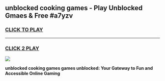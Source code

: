 
## unblocked cooking games - Play Unblocked Gmaes & Free #a7yzv
<h3>
<a href="https://premium.freeplayer.one?title=unblocked_cooking_games&ref=01M">CLICK TO PLAY</a></h3>
<hr>

<h3>
<a href="https://premium.freeplayer.one?title=unblocked_cooking_games&ref=01M">CLICK 2 PLAY</a>
  
</h3>

<a href="https://premium.freeplayer.one?title=unblocked_cooking_games&ref=01M"><img src="https://clearcache.store/games.png"></a>


**unblocked cooking games games unblocked: Your Gateway to Fun and Accessible Online Gaming**
